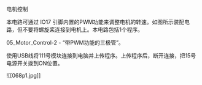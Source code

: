 电机控制

本电路可通过 IO17 引脚内置的PWM功能来调整电机的转速。如图所示装配电路，但不要将螺旋桨连接到电机上。本电路包括1个程序。

05_Motor_Control-2 - “带PWM功能的三极管”。

使用USB线将111号模块连接到电脑并上传程序。上传程序后，断开连接，把15号电源开关拨到ON位置。

![[068p1.jpg]]